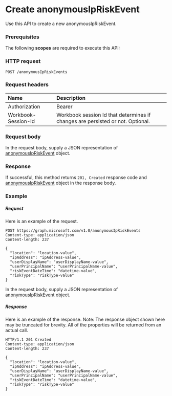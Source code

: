 # Create anonymousIpRiskEvent

Use this API to create a new anonymousIpRiskEvent.
### Prerequisites
The following **scopes** are required to execute this API: 
### HTTP request
<!-- { "blockType": "ignored" } -->
```http
POST /anonymousIpRiskEvents

```
### Request headers
| Name       | Description|
|:---------------|:----------|
| Authorization  | Bearer <code>|
| Workbook-Session-Id  | Workbook session Id that determines if changes are persisted or not. Optional.|

### Request body
In the request body, supply a JSON representation of [anonymousIpRiskEvent](../resources/anonymousipriskevent.md) object.


### Response
If successful, this method returns `201, Created` response code and [anonymousIpRiskEvent](../resources/anonymousipriskevent.md) object in the response body.

### Example
##### Request
Here is an example of the request.
<!-- {
  "blockType": "request",
  "name": "create_anonymousipriskevent_from_anonymousipriskevents"
}-->
```http
POST https://graph.microsoft.com/v1.0/anonymousIpRiskEvents
Content-type: application/json
Content-length: 237

{
  "location": "location-value",
  "ipAddress": "ipAddress-value",
  "userDisplayName": "userDisplayName-value",
  "userPrincipalName": "userPrincipalName-value",
  "riskEventDateTime": "datetime-value",
  "riskType": "riskType-value"
}
```
In the request body, supply a JSON representation of [anonymousIpRiskEvent](../resources/anonymousipriskevent.md) object.
##### Response
Here is an example of the response. Note: The response object shown here may be truncated for brevity. All of the properties will be returned from an actual call.
<!-- {
  "blockType": "response",
  "truncated": true,
  "@odata.type": "microsoft.graph.anonymousIpRiskEvent"
} -->
```http
HTTP/1.1 201 Created
Content-type: application/json
Content-length: 237

{
  "location": "location-value",
  "ipAddress": "ipAddress-value",
  "userDisplayName": "userDisplayName-value",
  "userPrincipalName": "userPrincipalName-value",
  "riskEventDateTime": "datetime-value",
  "riskType": "riskType-value"
}
```

<!-- uuid: 8fcb5dbc-d5aa-4681-8e31-b001d5168d79
2015-10-25 14:57:30 UTC -->
<!-- {
  "type": "#page.annotation",
  "description": "Create anonymousIpRiskEvent",
  "keywords": "",
  "section": "documentation",
  "tocPath": ""
}-->